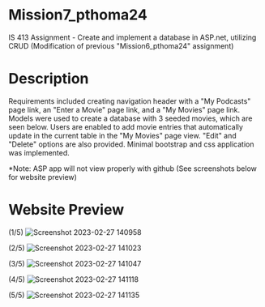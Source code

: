 # Mission7_pthoma24
IS 413 Assignment - Create and implement a database in ASP.net, utilizing CRUD (Modification of previous "Mission6_pthoma24" assignment)

# Description
Requirements included creating navigation header with a "My Podcasts" page link, an "Enter a Movie" page link, and a "My Movies" page link. Models were used to create a database with 3 seeded movies, which are seen below. Users are enabled to add movie entries that automatically update in the current table in the "My Movies" page view. "Edit" and "Delete" options are also provided. Minimal bootstrap and css application was implemented. 

*Note: ASP app will not view properly with github (See screenshots below for website preview)

# Website Preview

(1/5)
![Screenshot 2023-02-27 140958](https://user-images.githubusercontent.com/103624496/221688632-64580fc6-e9e9-4b34-8f7b-5f595ed476fd.png)

(2/5)
![Screenshot 2023-02-27 141023](https://user-images.githubusercontent.com/103624496/221688751-6032c7b5-1d3e-45e4-996f-1e062739c1bc.png)

(3/5)
![Screenshot 2023-02-27 141047](https://user-images.githubusercontent.com/103624496/221688857-df04c2cf-fd8e-487d-9d83-9535287099f4.png)

(4/5)
![Screenshot 2023-02-27 141118](https://user-images.githubusercontent.com/103624496/221688945-1cfce85a-1e91-4fcd-85cd-94981eea66b1.png)

(5/5)
![Screenshot 2023-02-27 141135](https://user-images.githubusercontent.com/103624496/221689068-1dd28d9c-d5af-4e0d-8c46-2d790086126f.png)

